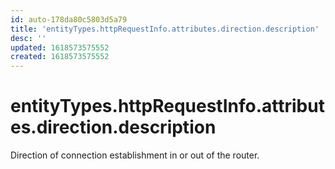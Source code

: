 ```yaml
---
id: auto-178da80c5803d5a79
title: 'entityTypes.httpRequestInfo.attributes.direction.description'
desc: ''
updated: 1618573575552
created: 1618573575552
---
```

# entityTypes.httpRequestInfo.attributes.direction.description

Direction of connection establishment in or out of the router.
